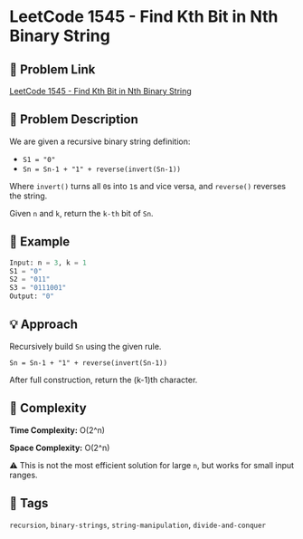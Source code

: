 # LeetCode 1545 - Find Kth Bit in Nth Binary String

## 🔗 Problem Link 
[LeetCode 1545 - Find Kth Bit in Nth Binary String](https://leetcode.com/problems/find-kth-bit-in-nth-binary-string/)

## 🧠 Problem Description 

We are given a recursive binary string definition:

- `S1 = "0"`
- `Sn = Sn-1 + "1" + reverse(invert(Sn-1))`

Where `invert()` turns all `0`s into `1`s and vice versa, and `reverse()` reverses the string.

Given `n` and `k`, return the `k-th` bit of `Sn`.

## 🧪 Example

```python
Input: n = 3, k = 1
S1 = "0"
S2 = "011"
S3 = "0111001"
Output: "0"
```

## 💡 Approach
Recursively build `Sn` using the given rule.

`Sn = Sn-1 + "1" + reverse(invert(Sn-1))`

After full construction, return the (k-1)th character.

## 🧮 Complexity

**Time Complexity:** O(2^n)

**Space Complexity:** O(2^n)

⚠️ This is not the most efficient solution for large `n`, but works for small input ranges.

## 📌 Tags
`recursion`, `binary-strings`, `string-manipulation`, `divide-and-conquer`